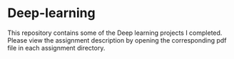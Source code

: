 # Deep-learning

This repository contains some of the Deep learning projects I completed. Please view the assignment description by opening the corresponding pdf file in each assignment directory.
